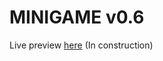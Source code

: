 # MINIGAME v0.6

Live preview [here](https://zhenglinlei.github.io/stackblock.io/)
(In construction)